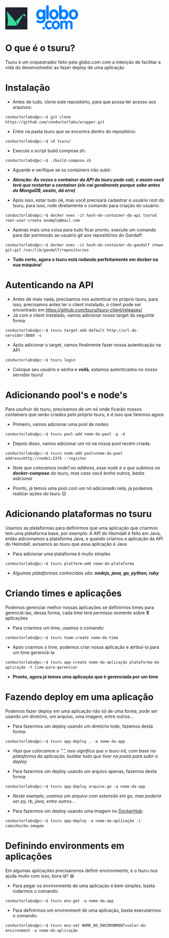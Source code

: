 <div>
  <img src="./images/logo-tsuru.png" alt="Tsuru" width="70" />
  &nbsp;
  &nbsp;
  &nbsp;
  <img src="./images/logo-globo.png" alt="globo.com" />
</div>

# O que é o tsuru?
Tsuru é um orquestrador feito pela globo.com com a intenção de facilitar a vida do desenvolvedor ao fazer deploy de uma aplicação

# Instalação
* Antes de tudo, clone este repositório, para que possa ter acesso aos arquivos: 
```console
conductorlabs@pc:~$ git clone https://github.com/conductorlabs/wrapper.git
```
* Entre na pasta tsuru que se encontra dentro do repositório: 
```console
conductorlabs@pc:~$ cd tsuru/
```
* Execute o script build.compose.sh: 
```console
conductorlabs@pc:~$ ./build-compose.sh
```
* Aguarde e verifique se os containers irão subir: 

* <b><i>Atenção: Às vezes o container da API do tsuru pode cair, e assim você terá que restartar o container (ele cai geralmente porque sobe antes do MongoDB, assim, dá erro)</i></b>

* Após isso, estar tudo ok, mas você precisará cadastrar o usuário root do tsuru, para isso, rode diretamente o comando para criação do usuário: 
```console
conductorlabs@pc:~$ docker exec -it hash-do-container-da-api tsurud root-user-create example@mail.com
```

* Apenas mais uma coisa para tudo ficar pronto, execute um comando para dar permissão ao usuário git aos repositórios do Gandalf: 
```console
conductorlabs@pc:~$ docker exec -it hash-do-container-do-gandalf chown git:git /var/lib/gandalf/repositories
```

* **Tudo certo, agora o tsuru está rodando perfeitamente em docker na sua máquina!**

# Autenticando na API
* Antes de mais nada, precisamos nos autenticar no próprio tsuru, para isso, precisamos antes ter o client instalado, o client pode ser encontrado em https://github.com/tsuru/tsuru-client/releases/
* Já com o client instalado, vamos adicionar nosso target da seguinte forma
```console
conductorlabs@pc:~$ tsuru target-add default http://url-do-servidor:8080 -s
```
* Após adicionar o target, vamos finalmente fazer nossa autenticação na API
```console
conductorlabs@pc:~$ tsuru login
```
* Coloque seu usuário e senha e **voilà**, estamos autenticados no nosso servidor tsuru!

# Adicionando pool's e node's
Para usufruir do tsuru, precisamos de um nó onde ficarão nossos containers que serão criados pelo próprio tsuru, e é isso que faremos agora

* Primeiro, vamos adicionar uma pool de nodes: 
```console
conductorlabs@pc:~$ tsuru pool-add nome-da-pool -p -d
```

* Depois disso, vamos adicionar um nó na nossa pool recém criada: 
```console
conductorlabs@pc:~$ tsuru node-add pool=nome-da-pool address=http://node1:2375 --register
```
* <i>Note que colocamos node1 no address, esse node é o que subimos no **docker-compose** do tsuru, mas caso você tenha outros, basta adicionar</i>

* Pronto, já temos uma pool com um nó adicionado nela, já podemos realizar ações do tsuru :blush:

# Adicionando plataformas no tsuru
Usamos as plataformas para definirmos que uma aplicação que criarmos tem uma plataforma base, por exemplo: A API do Heimdall é feito em Java, então adicionamos a plataforma Java, e quando criamos a aplicação da API do Heimdall, avisamos ao tsuru que essa aplicação é Java

* Para adicionar uma plataforma é muito simples
```console
conductorlabs@pc:~$ tsuru platform-add nome-da-plataforma
```
* <i>Algumas plataformas conhecidas são: <b>nodejs, java, go, python, ruby</b></i>

# Criando times e aplicações
Podemos gerenciar melhor nossas aplicações se definirmos times para gerenciá-las, dessa forma, cada time terá permisso somente sobre **X** aplicações

* Para criarmos um time, usamos o comando: 
```console
conductorlabs@pc:~$ tsuru team-create nome-do-time
```

* Após criarmos o time, podemos criar nossa aplicação e atribuí-la para um time gerenciá-la
```console
conductorlabs@pc:~$ tsuru app-create nome-da-aplicação plataforma-da-aplicação -t time-para-gerenciar
```

* <b>Pronto, agora já temos uma aplicação que é gerenciada por um time</b>

# Fazendo deploy em uma aplicação
Podemos fazer deploy em uma aplicação não só de uma forma, pode ser usando um diretório, um arquivo, uma imagem, entre outros...

* Para fazermos um deploy usando um diretório todo, fazemos desta forma: 
```console
conductorlabs@pc:~$ tsuru app-deploy . -a nome-da-app
```
* <i>Veja que colocamos o ".", isso significa que o tsuru irá, com base na plataforma da aplicação, buildar tudo que tiver na pasta para subir o deploy</i>

* Para fazermos um deploy usando um arquivo apenas, fazemos desta forma:
```console
conductorlabs@pc:~$ tsuru app-deploy arquivo.go -a nome-da-app
```
* <i>Neste exemplo, usamos um arquivo com extensão em go, mas poderia ser py, rb, java, entre outros... </i>

* Para fazermos um deploy usando uma imagem no <a href="http://www.dockerhub.com/">DockerHub</a>: 
```console
conductorlabs@pc:~$ tsuru app-deploy -a nome-da-aplicação -i caminho/da-imagem
```

# Definindo environments em aplicações
Em algumas aplicações precisaremos definir environments, e o tsuru nos ajuda muito com isso, bora lá? :laughing:

* Para pegar os environments de uma aplicação é bem simples, basta rodarmos o comando: 
```console
conductorlabs@pc:~$ tsuru env-get -a nome-da-app
```

* Para definirmos um environment de uma aplicação, basta executarmos o comando: 
```console
conductorlabs@pc:~$ tsuru env-set NOME_DO_ENVIRONMENT=valor-do-environment -a nome-da-aplicação
```
